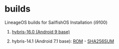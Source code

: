 # builds
LineageOS builds for SailfishOS Installation (i9100)

1. [hybris-16.0 (Android 9 base)](https://github.com/sailfish-i9100/builds)

2. hybris-14.1 (Android 7.1 base): [ROM](https://gitlab.com/linusdan/builds-lineage-i9100/raw/chromatica/nougat/lineage-14.1-20200622-UNOFFICIAL-i9100.zip) - [SHA256SUM](https://gitlab.com/linusdan/builds-lineage-i9100/raw/chromatica/nougat/lineage-14.1-20200622-UNOFFICIAL-i9100-sha256sum.txt)
